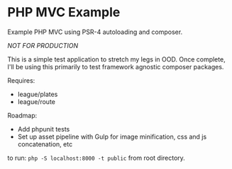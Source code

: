 # PHP MVC Example

Example PHP MVC using PSR-4 autoloading and composer.

*NOT FOR PRODUCTION*



This is a simple test application to stretch my legs in OOD. Once complete,
I'll be using this primarily to test framework agnostic composer packages.

Requires:
- league/plates
- league/route

Roadmap:
- Add phpunit tests
- Set up asset pipeline with Gulp for image minification, css and js
  concatenation, etc

to run:
`php -S localhost:8000 -t public` from root directory.
